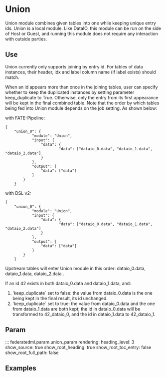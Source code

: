 # Union

Union module combines given tables into one while keeping unique entry
ids. Union is a local module. Like DataIO, this module can be run on the
side of Host or Guest, and running this module does not require any
interaction with outside parties.

## Use

Union currently only supports joining by entry id. For tables of data
instances, their header, idx and label column name (if label exists)
should match.

When an id appears more than once in the joining tables, user can
specify whether to keep the duplicated instances by setting parameter
<span class="title-ref">keep\_duplicate</span> to True. Otherwise, only
the entry from its first appearance will be kept in the final combined
table. Note that the order by which tables being fed into Union module
depends on the job setting. As shown below:

with FATE-Pipeline:

``` sourceCode python
{
    "union_0": {
            "module": "Union",
            "input": {
                "data": {
                        "data": ["dataio_0.data", "dataio_1.data", "dataio_2.data"]
                }
            },
            "output": {
                "data": ["data"]
            }
        }
    }
```

with DSL v2:

``` sourceCode json
{
    "union_0": {
            "module": "Union",
            "input": {
                "data": {
                        "data": ["dataio_0.data", "dataio_1.data", "dataio_2.data"]
                }
            },
            "output": {
                "data": ["data"]
            }
        }
    }
```

Upstream tables will enter Union module in this order:
<span class="title-ref">dataio\_0.data</span>,
<span class="title-ref">dataio\_1.data</span>,
<span class="title-ref">dataio\_2.data</span> .

If an id <span class="title-ref">42</span> exists in both
<span class="title-ref">dataio\_0.data</span> and
<span class="title-ref">dataio\_1.data</span>, and:

1.  'keep\_duplicate\` set to false: the value from
    <span class="title-ref">dataio\_0.data</span> is the one being kept
    in the final result, its id unchanged.
2.  'keep\_duplicate\` set to true: the value from
    <span class="title-ref">dataio\_0.data</span> and the one from
    <span class="title-ref">dataio\_1.data</span> are both kept; the id
    in <span class="title-ref">dataio\_0.data</span> will be transformed
    to <span class="title-ref">42\_dataio\_0</span>, and the id in
    <span class="title-ref">dataio\_1.data</span> to
    <span class="title-ref">42\_dataio\_1</span>.


## Param

::: federatedml.param.union_param
    rendering:
      heading_level: 3
      show_source: true
      show_root_heading: true
      show_root_toc_entry: false
      show_root_full_path: false

## Examples

<!-- {% include-examples "union" %} -->
